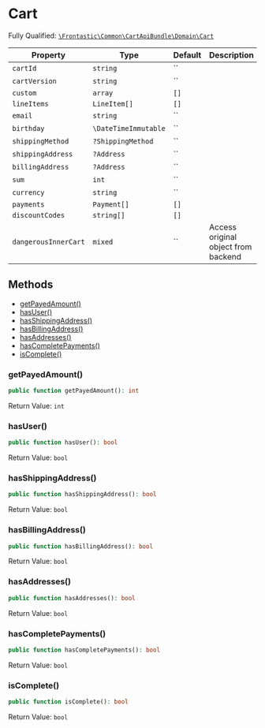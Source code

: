 #  Cart

Fully Qualified: [`\Frontastic\Common\CartApiBundle\Domain\Cart`](../../../../src/php/CartApiBundle/Domain/Cart.php)



Property|Type|Default|Description
--------|----|-------|-----------
`cartId`|`string`|``|
`cartVersion`|`string`|``|
`custom`|`array`|`[]`|
`lineItems`|`LineItem[]`|`[]`|
`email`|`string`|``|
`birthday`|`\DateTimeImmutable`|``|
`shippingMethod`|`?ShippingMethod`|``|
`shippingAddress`|`?Address`|``|
`billingAddress`|`?Address`|``|
`sum`|`int`|``|
`currency`|`string`|``|
`payments`|`Payment[]`|`[]`|
`discountCodes`|`string[]`|`[]`|
`dangerousInnerCart`|`mixed`|``|Access original object from backend

## Methods

* [getPayedAmount()](#getpayedamount)
* [hasUser()](#hasuser)
* [hasShippingAddress()](#hasshippingaddress)
* [hasBillingAddress()](#hasbillingaddress)
* [hasAddresses()](#hasaddresses)
* [hasCompletePayments()](#hascompletepayments)
* [isComplete()](#iscomplete)


### getPayedAmount()


```php
public function getPayedAmount(): int
```







Return Value: `int`

### hasUser()


```php
public function hasUser(): bool
```







Return Value: `bool`

### hasShippingAddress()


```php
public function hasShippingAddress(): bool
```







Return Value: `bool`

### hasBillingAddress()


```php
public function hasBillingAddress(): bool
```







Return Value: `bool`

### hasAddresses()


```php
public function hasAddresses(): bool
```







Return Value: `bool`

### hasCompletePayments()


```php
public function hasCompletePayments(): bool
```







Return Value: `bool`

### isComplete()


```php
public function isComplete(): bool
```







Return Value: `bool`

